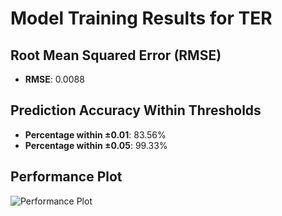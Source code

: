 # Model Training Results for TER

## Root Mean Squared Error (RMSE)
- **RMSE**: 0.0088

## Prediction Accuracy Within Thresholds
- **Percentage within ±0.01**: 83.56%
- **Percentage within ±0.05**: 99.33%

## Performance Plot
![Performance Plot](../imgs/TER.png)
